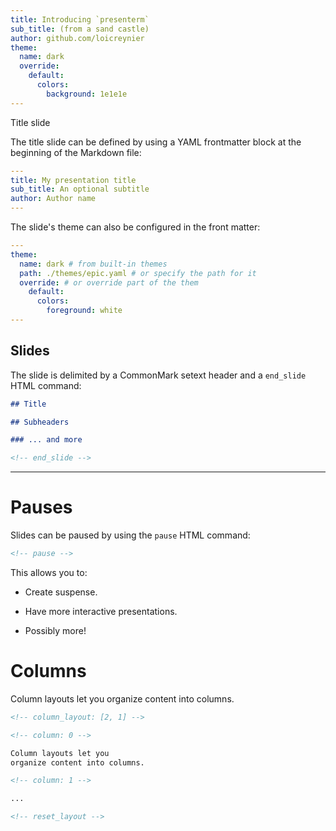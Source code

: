 ```yaml
---
title: Introducing `presenterm`
sub_title: (from a sand castle)
author: github.com/loicreynier
theme:
  name: dark
  override:
    default:
      colors:
        background: 1e1e1e
---
```


<!-- markdownlint-disable MD025 -->

Title slide

The title slide can be defined by using a YAML frontmatter block
at the beginning of the Markdown file:

```yaml
---
title: My presentation title
sub_title: An optional subtitle
author: Author name
---
```

The slide's theme can also be configured in the front matter:

```yaml
---
theme:
  name: dark # from built-in themes
  path: ./themes/epic.yaml # or specify the path for it
  override: # or override part of the them
    default:
      colors:
        foreground: white
---
```

<!-- end_slide -->

## Slides

The slide is delimited by a CommonMark setext header
and a `end_slide` HTML command:

```markdown
## Title

## Subheaders

### ... and more

<!-- end_slide -->
```

---

# Pauses

Slides can be paused by using the `pause` HTML command:

```html
<!-- pause -->
```

This allows you to:

<!-- pause -->

- Create suspense.
<!-- pause -->
- Have more interactive presentations.
<!-- pause -->
- Possibly more!

# Columns

<!-- column_layout: [2, 1] -->

<!-- column: 0 -->

Column layouts let you
organize content into columns.

<!-- column: 1 -->

```markdown
<!-- column_layout: [2, 1] -->

<!-- column: 0 -->

Column layouts let you
organize content into columns.

<!-- column: 1 -->

...

<!-- reset_layout -->
```

<!-- reset_layout -->
